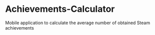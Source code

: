 # Achievements-Calculator
Mobile application to calculate the average number of obtained Steam achievements 
